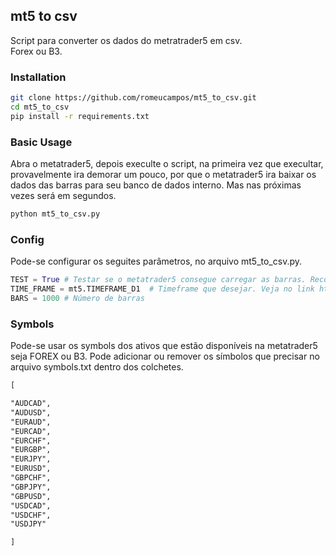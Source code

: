 ## mt5 to csv
Script para converter os dados do metratrader5 em csv.\
Forex ou B3.

### Installation
```bash
git clone https://github.com/romeucampos/mt5_to_csv.git
cd mt5_to_csv
pip install -r requirements.txt
```
### Basic Usage
Abra o metatrader5, depois execulte o script, na primeira vez
que execultar, provavelmente ira demorar um pouco, por que o metatrader5 ira baixar os dados das barras para seu banco de dados interno. Mas nas próximas vezes será em segundos.
```bash
python mt5_to_csv.py
```

### Config
Pode-se configurar os seguites parâmetros, no arquivo mt5_to_csv.py. 

```python
TEST = True # Testar se o metatrader5 consegue carregar as barras. Recomendado na primeira vez que for rodar o script.
TIME_FRAME = mt5.TIMEFRAME_D1  # Timeframe que desejar. Veja no link https://www.mql5.com/en/docs/integration/python_metatrader5/mt5copyratesfrom_py
BARS = 1000 # Número de barras
```

### Symbols
Pode-se usar os symbols dos ativos que estão disponíveis na metatrader5 seja FOREX ou B3. Pode adicionar ou remover os símbolos que precisar no arquivo symbols.txt dentro dos colchetes.
```txt
[

"AUDCAD", 
"AUDUSD",
"EURAUD",
"EURCAD",
"EURCHF",
"EURGBP",
"EURJPY",
"EURUSD",
"GBPCHF",
"GBPJPY",
"GBPUSD",
"USDCAD",
"USDCHF",
"USDJPY"

]
```